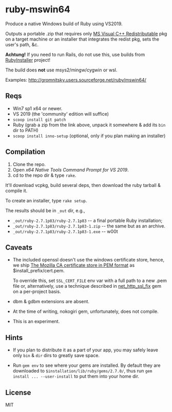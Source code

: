 # ruby-mswin64

Produce a native Windows build of Ruby using VS2019.

Outputs a portable .zip that requires only [MS Visual C++
Redistributable][] pkg on a target machine or an installer that
integrates the redist pkg, sets the user's path, &c.

**Achtung!** If you need to run Rails, do not use this, use builds
from [RubyInstaller][] project!

[MS Visual C++ Redistributable]: https://aka.ms/vs/16/release/vc_redist.x64.exe
[RubyInstaller]: https://rubyinstaller.org/

The build does **not** use msys2/mingw/cygwin or wsl.

Examples: http://gromnitsky.users.sourceforge.net/ruby/mswin64/

## Reqs

* Win7 sp1 x64 or newer.
* VS 2019 (the 'community' edition will suffice)
* `scoop install git patch`
* Ruby (grab a zip from the link above, unpack it somewhere & add its
  `bin` dir to PATH)
* `scoop install inno-setup` (optional, only if you plan making an
  installer)

## Compilation

1. Clone the repo.
2. Open *x64 Native Tools Command Prompt for VS 2019*.
3. cd to the repo dir & type `rake`.

It'll download vcpkg, build several deps, then download the ruby
tarball & compile it.

To create an installer, type `rake setup`.

The results should be in `_out` dir, e.g.,

* `_out/ruby-2.7.1p83/ruby-2.7.1p83` -- a final portable Ruby
  installation;
* `_out/ruby-2.7.1p83/ruby-2.7.1p83-1.zip` -- the same but as an
  archive.
* `_out/ruby-2.7.1p83/ruby-2.7.1p83-1.exe` -- w00t

## Caveats

* The included openssl doesn't use the windows certificate store,
  hence, we ship [The Mozilla CA certificate store in PEM format][] as
  $install_prefix/cert.pem.

  To override this, set `SSL_CERT_FILE` env var with a full path to a
  new .pem file or, alternatively, use a technique described in
  [net_http_ssl_fix][] gem on a per-project basis.

* dbm & gdbm extensions are absent.

* At the time of writing, nokogiri gem, unfortunately, does not
  compile.

* This is an experiment.

[The Mozilla CA certificate store in PEM format]: https://curl.haxx.se/ca/cacert.pem
[net_http_ssl_fix]: https://github.com/liveeditor/net_http_ssl_fix

## Hints

* If you plan to distribute it as a part of your app, you may safely
  leave only `bin` & `dir` dirs to greatly save space.

* Run `gem env` to see where your gems are installed. By default they
  are downloaded to `$installation/lib/ruby/gems/2.7.0/`, thus run
  `gem install ... --user-install` to put them into your home dir.

## License

MIT
